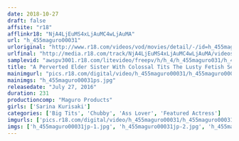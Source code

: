 ```yaml
---
date: 2018-10-27
draft: false
affsite: "r18"
afflinkr18: "NjA4LjEuMS4xLjAuMC4wLjAuMA"
url: "h_455maguro00031"
urloriginal: "http://www.r18.com/videos/vod/movies/detail/-/id=h_455maguro00031"
urlfinal: "http://media.r18.com/track/NjA4LjEuMS4xLjAuMC4wLjAuMA/videos/vod/movies/detail/-/id=h_455maguro00031"
samplevid: "awspv3001.r18.com/litevideo/freepv/h/h_4/h_455maguro031/h_455maguro031_dmb_w.mp4"
title: "A Perverted Elder Sister With Colossal Tits The Lusty Fetish Sex Life Of Sarina Kurisaki"
mainimgurl: "pics.r18.com/digital/video/h_455maguro00031/h_455maguro00031ps.jpg"
mainimgs: "h_455maguro00031ps.jpg"
releasedate: "July 27, 2016"
duration: 231
productioncomp: "Maguro Products"
girls: ['Sarina Kurisaki']
categories: ['Big Tits', 'Chubby', 'Ass Lover', 'Featured Actress']
imgurls: ['pics.r18.com/digital/video/h_455maguro00031/h_455maguro00031jp-1.jpg', 'pics.r18.com/digital/video/h_455maguro00031/h_455maguro00031jp-2.jpg', 'pics.r18.com/digital/video/h_455maguro00031/h_455maguro00031jp-3.jpg', 'pics.r18.com/digital/video/h_455maguro00031/h_455maguro00031jp-4.jpg', 'pics.r18.com/digital/video/h_455maguro00031/h_455maguro00031jp-5.jpg', 'pics.r18.com/digital/video/h_455maguro00031/h_455maguro00031jp-6.jpg', 'pics.r18.com/digital/video/h_455maguro00031/h_455maguro00031jp-7.jpg', 'pics.r18.com/digital/video/h_455maguro00031/h_455maguro00031jp-8.jpg', 'pics.r18.com/digital/video/h_455maguro00031/h_455maguro00031jp-9.jpg', 'pics.r18.com/digital/video/h_455maguro00031/h_455maguro00031jp-10.jpg', 'pics.r18.com/digital/video/h_455maguro00031/h_455maguro00031jp-11.jpg', 'pics.r18.com/digital/video/h_455maguro00031/h_455maguro00031jp-12.jpg', 'pics.r18.com/digital/video/h_455maguro00031/h_455maguro00031jp-13.jpg', 'pics.r18.com/digital/video/h_455maguro00031/h_455maguro00031jp-14.jpg', 'pics.r18.com/digital/video/h_455maguro00031/h_455maguro00031jp-15.jpg', 'pics.r18.com/digital/video/h_455maguro00031/h_455maguro00031jp-16.jpg', 'pics.r18.com/digital/video/h_455maguro00031/h_455maguro00031jp-17.jpg', 'pics.r18.com/digital/video/h_455maguro00031/h_455maguro00031jp-18.jpg', 'pics.r18.com/digital/video/h_455maguro00031/h_455maguro00031jp-19.jpg', 'pics.r18.com/digital/video/h_455maguro00031/h_455maguro00031jp-20.jpg']
imgs: ['h_455maguro00031jp-1.jpg', 'h_455maguro00031jp-2.jpg', 'h_455maguro00031jp-3.jpg', 'h_455maguro00031jp-4.jpg', 'h_455maguro00031jp-5.jpg', 'h_455maguro00031jp-6.jpg', 'h_455maguro00031jp-7.jpg', 'h_455maguro00031jp-8.jpg', 'h_455maguro00031jp-9.jpg', 'h_455maguro00031jp-10.jpg', 'h_455maguro00031jp-11.jpg', 'h_455maguro00031jp-12.jpg', 'h_455maguro00031jp-13.jpg', 'h_455maguro00031jp-14.jpg', 'h_455maguro00031jp-15.jpg', 'h_455maguro00031jp-16.jpg', 'h_455maguro00031jp-17.jpg', 'h_455maguro00031jp-18.jpg', 'h_455maguro00031jp-19.jpg', 'h_455maguro00031jp-20.jpg']
---
```

